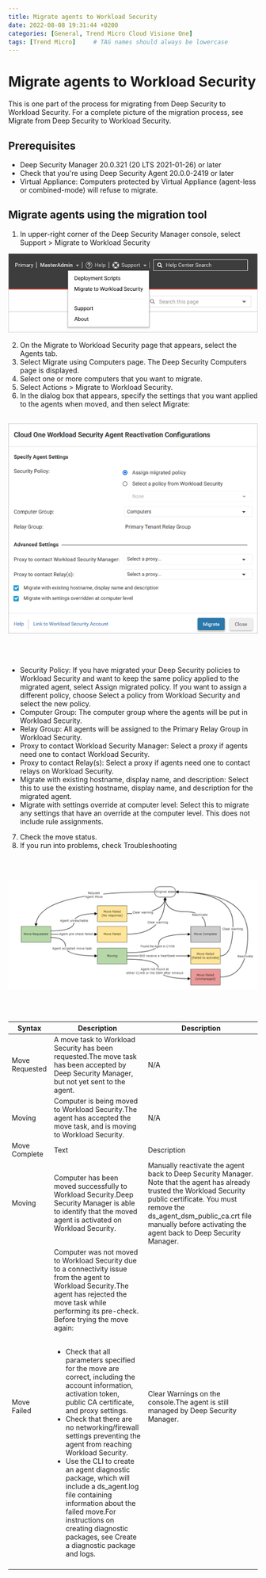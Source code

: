 ```yaml
---
title: Migrate agents to Workload Security
date: 2022-08-08 19:31:44 +0200
categories: [General, Trend Micro Cloud Visione One]
tags: [Trend Micro]     # TAG names should always be lowercase
---
```


# Migrate agents to Workload Security

This is one part of the process for migrating from Deep Security to Workload Security. For a complete picture of the migration process, see Migrate from Deep Security to Workload Security.

## Prerequisites

* Deep Security Manager 20.0.321 (20 LTS 2021-01-26) or later
* Check that you're using Deep Security Agent 20.0.0-2419 or later
* Virtual Appliance: Computers protected by Virtual Appliance (agent-less or combined-mode) will refuse to migrate.

## Migrate agents using the migration tool

1. In upper-right corner of the Deep Security Manager console, select Support > Migrate to Workload Security

![Migration Menu](/assets/migration-menu.png)

2. On the Migrate to Workload Security page that appears, select the Agents tab.
3. Select Migrate using Computers page. The Deep Security Computers page is displayed.
4. Select one or more computers that you want to migrate.
5. Select Actions > Migrate to Workload Security.
6. In the dialog box that appears, specify the settings that you want applied to the agents when moved, and then select Migrate:
<br/><br/>

![Migration Menu](/assets/migration-set-config.png)

<br/><br/>

* Security Policy: If you have migrated your Deep Security policies to Workload Security and want to keep the same policy applied to the migrated agent, select Assign migrated policy. If you want to assign a different policy, choose Select a policy from Workload Security and select the new policy.
* Computer Group: The computer group where the agents will be put in Workload Security.
* Relay Group: All agents will be assigned to the Primary Relay Group in Workload Security.
* Proxy to contact Workload Security Manager: Select a proxy if agents need one to contact Workload Security.
* Proxy to contact Relay(s): Select a proxy if agents need one to contact relays on Workload Security.
* Migrate with existing hostname, display name, and description: Select this to use the existing hostname, display name, and description for the migrated agent.
* Migrate with settings override at computer level: Select this to migrate any settings that have an override at the computer level. This does not include rule assignments.

7. Check the move status.
8. If you run into problems, check Troubleshooting

<br/><br/>

![Move Agent Status](/assets/diagram_move_agent_status.png)

<br/><br/>

| Syntax      | Description | Description |
| ----------- | ----------- | ----------- |
| Move Requested    | A move task to Workload Security has been requested.The move task has been accepted by Deep Security Manager, but not yet sent to the agent.       | N/A |
| Moving  | Computer is being moved to Workload Security.The agent has accepted the move task, and is moving to Workload Security.   | N/A |
| Move Complete  | Text        | Description |
| Moving  | Computer has been moved successfully to Workload Security.Deep Security Manager is able to identify that the moved agent is activated on Workload Security.   | Manually reactivate the agent back to Deep Security Manager. Note that the agent has already trusted the Workload Security public certificate. You must remove the ds_agent_dsm_public_ca.crt file manually before activating the agent back to Deep Security Manager. |
| Move Failed  | Computer was not moved to Workload Security due to a connectivity issue from the agent to Workload Security.The agent has rejected the move task while performing its pre-check. Before trying the move again:<br/><br/><ul><li>Check that all parameters specified for the move are correct, including the account information, activation token, public CA certificate, and proxy settings.</li><li>Check that there are no networking/firewall settings preventing the agent from reaching Workload Security.</li><li>Use the CLI to create an agent diagnostic package, which will include a ds_agent.log file containing information about the failed move.For instructions on creating diagnostic packages, see Create a diagnostic package and logs.</li></ul> | Clear Warnings on the console.The agent is still managed by Deep Security Manager.|
||
